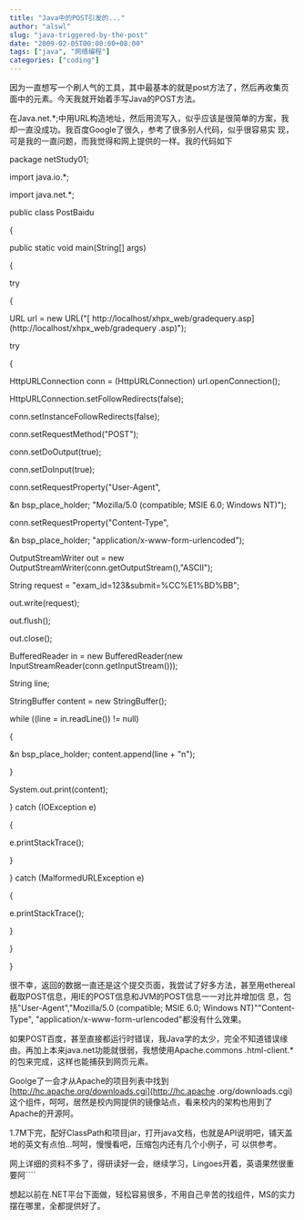 ```yaml
---
title: "Java中的POST引发的..."
author: "alswl"
slug: "java-triggered-by-the-post"
date: "2009-02-05T00:00:00+08:00"
tags: ["java", "网络编程"]
categories: ["coding"]
---
```


因为一直想写一个刷人气的工具，其中最基本的就是post方法了，然后再收集页面中的元素。今天我就开始着手写Java的POST方法。

在Java.net.*;中用URL构造地址，然后用流写入，似乎应该是很简单的方案，我却一直没成功。我百度Google了很久，参考了很多别人代码，似乎很容易实
现，可是我的一直问题，而我觉得和网上提供的一样。我的代码如下

package netStudy01;

import java.io.*;

import java.net.*;

public class PostBaidu

{

public static void main(String[] args)

{

 try

 {

 URL url = new URL("[
http://localhost/xhpx_web/gradequery.asp](http://localhost/xhpx_web/gradequery
.asp)");

 try

 {


HttpURLConnection conn = (HttpURLConnection) url.openConnection();




HttpURLConnection.setFollowRedirects(false);


conn.setInstanceFollowRedirects(false);


conn.setRequestMethod("POST");


conn.setDoOutput(true);


conn.setDoInput(true);


conn.setRequestProperty("User-Agent",

&n
bsp_place_holder; "Mozilla/5.0 (compatible; MSIE 6.0;
Windows NT)");


conn.setRequestProperty("Content-Type",

&n
bsp_place_holder; "application/x-www-form-urlencoded");




OutputStreamWriter out = new
OutputStreamWriter(conn.getOutputStream(),"ASCII");


String request = "exam_id=123&submit=%CC%E1%BD%BB";


out.write(request);


out.flush();


out.close();




BufferedReader in = new BufferedReader(new
InputStreamReader(conn.getInputStream()));


String line;


StringBuffer content = new StringBuffer();


while ((line = in.readLine()) != null)

 {

&n
bsp_place_holder; content.append(line + "n");

 }


System.out.print(content);

 } catch (IOException
e)

 {


e.printStackTrace();

 }





 } catch (MalformedURLException e)

 {

 e.printStackTrace();

 }



}

}

很不幸，返回的数据一直还是这个提交页面，我尝试了好多方法，甚至用ethereal截取POST信息，用IE的POST信息和JVM的POST信息一一对比并增加信
息，包括"User-Agent","Mozilla/5.0 (compatible; MSIE 6.0; Windows NT)""Content-
Type", "application/x-www-form-urlencoded"都没有什么效果。

如果POST百度，甚至直接都运行时错误，我Java学的太少，完全不知道错误缘由。再加上本来java.net功能就很弱，我想使用Apache.commons
.html-client.*的包来完成，这样也能捕获到网页元素。

Goolge了一会才从Apache的项目列表中找到[http://hc.apache.org/downloads.cgi](http://hc.apache
.org/downloads.cgi)这个组件，呵呵，居然是校内网提供的镜像站点，看来校内的架构也用到了Apache的开源阿。

1.7M下完，配好ClassPath和项目jar，打开java文档，也就是API说明吧，铺天盖地的英文有点怕...呵呵，慢慢看吧，压缩包内还有几个小例子，可
以供参考。

网上详细的资料不多了，得研读好一会，继续学习，Lingoes开着，英语果然很重要阿````

想起以前在.NET平台下面做，轻松容易很多，不用自己辛苦的找组件，MS的实力摆在哪里，全都提供好了。

